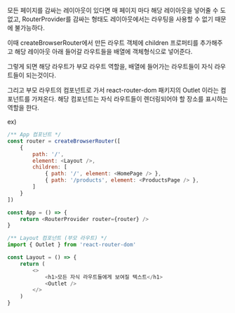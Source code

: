 모든 페이지를 감싸는 레이아웃이 있다면 매 페이지 마다 해당 레이아웃을 넣어줄 수 도 없고,
RouterProvider를 감싸는 형태도 레이아웃에서는 라우팅을 사용할 수 없기 때문에 불가능하다.

이때 createBrowserRouter에서 만든 라우트 객체에 children 프로퍼티를 추가해주고
해당 레이아웃 아래 들어갈 라우트들을 배열에 객체형식으로 넣어준다.

그렇게 되면 해당 라우트가 부모 라우트 역할을, 배열에 들어가는 라우트들이 자식 라우트들이 되는것이다.

그리고 부모 라우트의 컴포넌트로 가서 react-router-dom 패키지의 Outlet 이라는 컴포넌트를 가져온다.
해당 컴포넌트는 자식 라우트들이 렌더링되어야 할 장소를 표시하는 역할을 한다.

ex) 
```javascript
/** App 컴포넌트 */
const router = createBrowserRouter([
    {
        path: '/',
        element: <Layout />,
        children: [
            { path: '/', element: <HomePage /> },
            { path: '/products', element: <ProductsPage /> },
        ]
    }
])

const App = () => {
    return <RouterProvider router={router} />
}

```
```javascript
/** Layout 컴포넌트 (부모 라우트) */
import { Outlet } from 'react-router-dom'

const Layout = () => {
    return (
        <>
            <h1>모든 자식 라우트들에게 보여질 텍스트</h1>
            <Outlet />
        </>
    )
}
```
